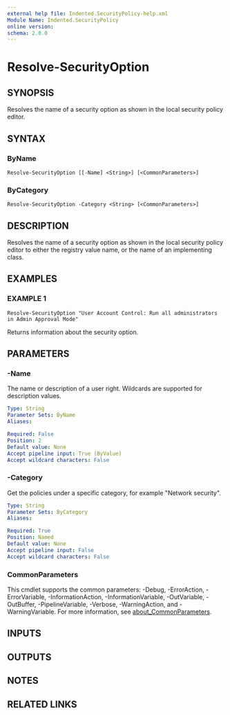 ```yaml
---
external help file: Indented.SecurityPolicy-help.xml
Module Name: Indented.SecurityPolicy
online version:
schema: 2.0.0
---
```


# Resolve-SecurityOption

## SYNOPSIS
Resolves the name of a security option as shown in the local security policy editor.

## SYNTAX

### ByName
```
Resolve-SecurityOption [[-Name] <String>] [<CommonParameters>]
```

### ByCategory
```
Resolve-SecurityOption -Category <String> [<CommonParameters>]
```

## DESCRIPTION
Resolves the name of a security option as shown in the local security policy editor to either the registry value name, or the name of an implementing class.

## EXAMPLES

### EXAMPLE 1
```
Resolve-SecurityOption "User Account Control: Run all administrators in Admin Approval Mode"
```

Returns information about the security option.

## PARAMETERS

### -Name
The name or description of a user right.
Wildcards are supported for description values.

```yaml
Type: String
Parameter Sets: ByName
Aliases:

Required: False
Position: 2
Default value: None
Accept pipeline input: True (ByValue)
Accept wildcard characters: False
```

### -Category
Get the policies under a specific category, for example "Network security".

```yaml
Type: String
Parameter Sets: ByCategory
Aliases:

Required: True
Position: Named
Default value: None
Accept pipeline input: False
Accept wildcard characters: False
```

### CommonParameters
This cmdlet supports the common parameters: -Debug, -ErrorAction, -ErrorVariable, -InformationAction, -InformationVariable, -OutVariable, -OutBuffer, -PipelineVariable, -Verbose, -WarningAction, and -WarningVariable. For more information, see [about_CommonParameters](http://go.microsoft.com/fwlink/?LinkID=113216).

## INPUTS

## OUTPUTS

## NOTES

## RELATED LINKS
